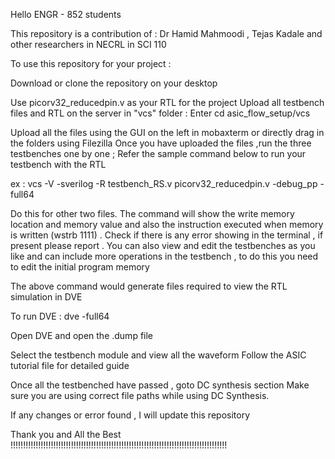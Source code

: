 Hello ENGR - 852 students 

This repository is a contribution of : 
Dr Hamid Mahmoodi ,
Tejas Kadale  and other researchers in NECRL in SCI 110

To use this repository for your project : 

Download or clone the repository on your desktop

Use picorv32_reducedpin.v as your RTL for the project 
Upload all testbench files and RTL on the server in "vcs" folder  : Enter  cd asic_flow_setup/vcs

Upload all the files using the GUI on the left in mobaxterm or directly drag in the folders using Filezilla 
Once you have uploaded the files ,run the three testbenches one by one  ; Refer the sample command below to run your testbench with the RTL 

ex : vcs -V -sverilog -R testbench_RS.v picorv32_reducedpin.v -debug_pp  -full64 

Do this for other two files. The command will show the write memory location and memory value and also the instruction executed when memory is written (wstrb 1111)  . Check if there is any error showing in the terminal , if present please report .
You can also view and edit the testbenches as you like and can include more operations in the testbench , to do this you need to edit the initial program memory 

The above command would generate files required to view the RTL simulation in DVE 

To run DVE : dve -full64

Open DVE and open the .dump file 

Select the testbench module and view all the waveform 
Follow the ASIC tutorial file for detailed guide

Once all the testbenched have passed , goto DC synthesis section 
Make sure you are using correct file paths while using DC Synthesis. 

If any changes or error found , I will update this repository

Thank you and All the Best  !!!!!!!!!!!!!!!!!!!!!!!!!!!!!!!!!!!!!!!!!!!!!!!!!!!!!!!!!!!!!!!!!!!!!!!!!!!!!!!!!!!!!!

